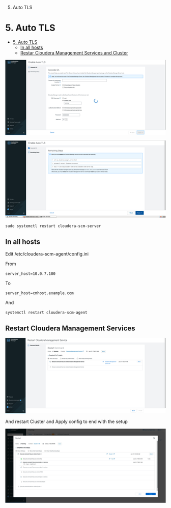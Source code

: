 5. Auto TLS

# 5\. Auto TLS

- [5\. Auto TLS](#4-auto-tls)
    - [In all hosts](#in-all-hosts)
    - [Restar Cloudera Management Services and Cluster](#restar-cloudera-management-services)



![50e023b7396c613e78ccef8ff38ce702.png](../_resources/85fb5151eddb4640baa01649709561bc.png)

![97f90925dbbef95135afd2f64d07d347.png](../_resources/5292db8a3a7d43e3928ffd8511b3df2b.png)

```
sudo systemctl restart cloudera-scm-server
```

## In all hosts

Edit /etc/cloudera-scm-agent/config.ini

From

```
server_host=10.0.7.100
```

To

```
server_host=cmhost.example.com
```

And

```bash
systemctl restart cloudera-scm-agent
```

## Restart Cloudera Management Services

![55a1322f0055af066a8f50e267fd9970.png](../_resources/b70f9534636d41149d618f508f55e571.png)

And restart Cluster and Apply config to end with the setup

![b03444f979b784a9ac200451df438be5.png](../_resources/7bdc45bc38964151a6dc3db614d805d5.png)